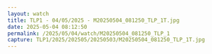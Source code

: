 ```yaml
---
layout: watch
title: TLP1 - 04/05/2025 - M20250504_081250_TLP_1T.jpg
date: 2025-05-04 08:12:50
permalink: /2025/05/04/watch/M20250504_081250_TLP_1
capture: TLP1/2025/202505/20250503/M20250504_081250_TLP_1T.jpg
---
```

